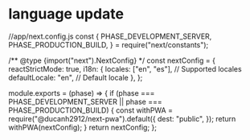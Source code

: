 # language update
//app/next.config.js
const {
	PHASE_DEVELOPMENT_SERVER,
	PHASE_PRODUCTION_BUILD,
} = require("next/constants");

/** @type {import("next").NextConfig} */
const nextConfig = {
	reactStrictMode: true,
	i18n: {
		locales: ["en", "es"], // Supported locales
		defaultLocale: "en", // Default locale
	},
};

module.exports = (phase) => {
	if (phase === PHASE_DEVELOPMENT_SERVER || phase === PHASE_PRODUCTION_BUILD) {
		const withPWA = require("@ducanh2912/next-pwa").default({
			dest: "public",
		});
		return withPWA(nextConfig);
	}
	return nextConfig;
};
